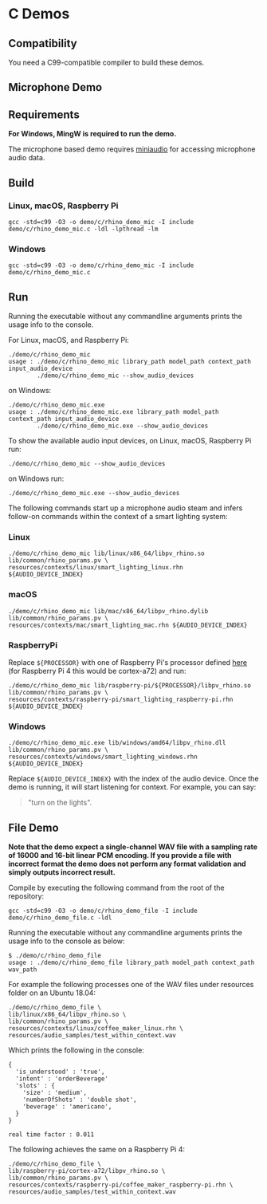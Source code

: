# C Demos

## Compatibility

You need a C99-compatible compiler to build these demos.

## Microphone Demo

## Requirements

**For Windows, MingW is required to run the demo.**

The microphone based demo requires [miniaudio](https://github.com/mackron/miniaudio) for accessing microphone audio data.

## Build

### Linux, macOS, Raspberry Pi

```console
gcc -std=c99 -O3 -o demo/c/rhino_demo_mic -I include demo/c/rhino_demo_mic.c -ldl -lpthread -lm
```

### Windows

```console
gcc -std=c99 -O3 -o demo/c/rhino_demo_mic -I include demo/c/rhino_demo_mic.c
```

## Run

Running the executable without any commandline arguments prints the usage info to the console.

For Linux, macOS, and Raspberry Pi:

```console
./demo/c/rhino_demo_mic
usage : ./demo/c/rhino_demo_mic library_path model_path context_path input_audio_device
        ./demo/c/rhino_demo_mic --show_audio_devices
```

on Windows:

```console
./demo/c/rhino_demo_mic.exe
usage : ./demo/c/rhino_demo_mic.exe library_path model_path context_path input_audio_device
        ./demo/c/rhino_demo_mic.exe --show_audio_devices
```

To show the available audio input devices, on Linux, macOS, Raspberry Pi run:

```console
./demo/c/rhino_demo_mic --show_audio_devices
```

on Windows run:

```console
./demo/c/rhino_demo_mic.exe --show_audio_devices
```

The following commands start up a microphone audio steam and infers follow-on commands within the context of a smart lighting system:

### Linux

```console
./demo/c/rhino_demo_mic lib/linux/x86_64/libpv_rhino.so lib/common/rhino_params.pv \
resources/contexts/linux/smart_lighting_linux.rhn ${AUDIO_DEVICE_INDEX}
```

### macOS

```console
./demo/c/rhino_demo_mic lib/mac/x86_64/libpv_rhino.dylib lib/common/rhino_params.pv \
resources/contexts/mac/smart_lighting_mac.rhn ${AUDIO_DEVICE_INDEX}
```

### RaspberryPi

Replace `${PROCESSOR}` with one of Raspberry Pi's processor defined [here](../../lib/raspberry-pi) (for Raspberry Pi 4 this would
be cortex-a72) and run:

```console
./demo/c/rhino_demo_mic lib/raspberry-pi/${PROCESSOR}/libpv_rhino.so lib/common/rhino_params.pv \
resources/contexts/raspberry-pi/smart_lighting_raspberry-pi.rhn ${AUDIO_DEVICE_INDEX}
```

### Windows

```console
./demo/c/rhino_demo_mic.exe lib/windows/amd64/libpv_rhino.dll lib/common/rhino_params.pv \
resources/contexts/windows/smart_lighting_windows.rhn ${AUDIO_DEVICE_INDEX}
```

Replace `${AUDIO_DEVICE_INDEX}` with the index of the audio device. Once the demo is running, it will start listening
for context. For example, you can say:

> "turn on the lights".

## File Demo

**Note that the demo expect a single-channel WAV file with a sampling rate of 16000 and 16-bit linear PCM encoding. If you
provide a file with incorrect format the demo does not perform any format validation and simply outputs incorrect result.**

Compile by executing the following command from the root of the repository:

```console
gcc -std=c99 -O3 -o demo/c/rhino_demo_file -I include demo/c/rhino_demo_file.c -ldl
```
Running the executable without any commandline arguments prints the usage info to the console as below:

```console
$ ./demo/c/rhino_demo_file
usage : ./demo/c/rhino_demo_file library_path model_path context_path wav_path
```

For example the following processes one of the WAV files under resources folder on  an Ubuntu 18.04:

```console
./demo/c/rhino_demo_file \
lib/linux/x86_64/libpv_rhino.so \
lib/common/rhino_params.pv \
resources/contexts/linux/coffee_maker_linux.rhn \
resources/audio_samples/test_within_context.wav 
```

Which prints the following in the console:

```console
{
  'is_understood' : 'true',
  'intent' : 'orderBeverage'
  'slots' : {
    'size' : 'medium',
    'numberOfShots' : 'double shot',
    'beverage' : 'americano',
  }
}

real time factor : 0.011
```

The following achieves the same on a Raspberry Pi 4:

```console
./demo/c/rhino_demo_file \
lib/raspberry-pi/cortex-a72/libpv_rhino.so \
lib/common/rhino_params.pv \
resources/contexts/raspberry-pi/coffee_maker_raspberry-pi.rhn \
resources/audio_samples/test_within_context.wav 
```
